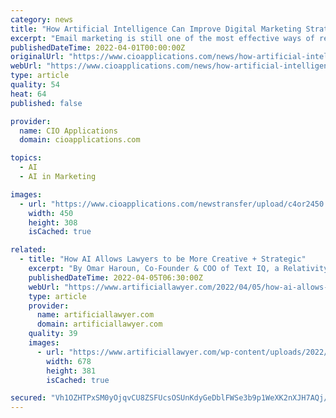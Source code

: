 ```yaml
---
category: news
title: "How Artificial Intelligence Can Improve Digital Marketing Strategies"
excerpt: "Email marketing is still one of the most effective ways of reaching out to a large number of engaged people while keeping costs low. Fremont, CA:"
publishedDateTime: 2022-04-01T00:00:00Z
originalUrl: "https://www.cioapplications.com/news/how-artificial-intelligence-can-improve-digital-marketing-strategies-nid-9661.html"
webUrl: "https://www.cioapplications.com/news/how-artificial-intelligence-can-improve-digital-marketing-strategies-nid-9661.html"
type: article
quality: 54
heat: 64
published: false

provider:
  name: CIO Applications
  domain: cioapplications.com

topics:
  - AI
  - AI in Marketing

images:
  - url: "https://www.cioapplications.com/newstransfer/upload/c4or2450.jpg"
    width: 450
    height: 308
    isCached: true

related:
  - title: "How AI Allows Lawyers to be More Creative + Strategic"
    excerpt: "By Omar Haroun, Co-Founder & COO of Text IQ, a Relativity company. AI’s adoption has accelerated only in recent years, but its conceptual roots stem, at least in part, from a 1948 essay. It’s"
    publishedDateTime: 2022-04-05T06:30:00Z
    webUrl: "https://www.artificiallawyer.com/2022/04/05/how-ai-allows-lawyers-to-be-more-creative-strategic/"
    type: article
    provider:
      name: artificiallawyer.com
      domain: artificiallawyer.com
    quality: 39
    images:
      - url: "https://www.artificiallawyer.com/wp-content/uploads/2022/04/Screenshot-2022-04-05-at-06.53.46-678x381.png"
        width: 678
        height: 381
        isCached: true

secured: "Vh1OZHTPxSM0yOjqvCU8ZSFUcsOSUnKdyGeDblFWSe3b9p1WeXK2nXJH7AQj/rCxl9dvI48WXSl/RbB4i39VuNtEMCtp42zgG2WiPYobTr5uqVccRuFNIRLGGjN5NiIvzCxa+JVTMC04EvaFTE43S3clesTbuaDXrEZ54CVQpieXfj+g1PGiNbJNsvG+Kg2eiStwCVaiOpU698kklSO/Zpn5nL6Q5Cc0M7QLGgKctMVjZSs2t5KfUbX/Hr8mR/AfNTyTuuoBr74rRLbLH0D+9dMUiSO1Y66lOB67dmYN6ZZGjNyc+9xDH3VJVDd74WLxIB0vo55TRiZz9vf0iGV69oDwGqhikz/+D23QxqouiWQ=;3ypNZ9OktR7uehL0bjv3wA=="
---
```


